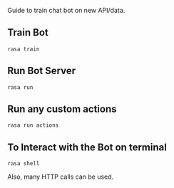 Guide to train chat bot on new API/data.

## Train Bot
`rasa train`

## Run Bot Server
`rasa run`

## Run any custom actions
`rasa run actions`

## To Interact with the Bot on terminal
`rasa shell`

Also, many HTTP calls can be used.
